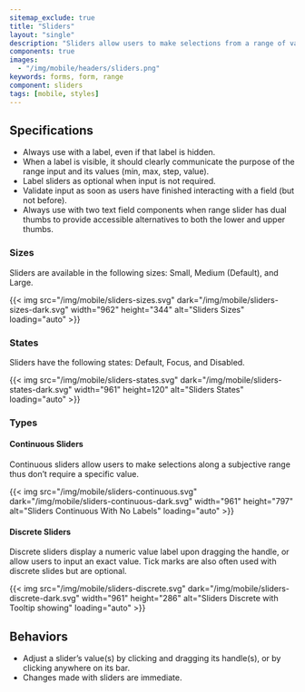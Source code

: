 ```yaml
---
sitemap_exclude: true
title: "Sliders"
layout: "single"
description: "Sliders allow users to make selections from a range of values."
components: true
images:
  - "/img/mobile/headers/sliders.png"
keywords: forms, form, range
component: sliders
tags: [mobile, styles]
---
```


## Specifications

- Always use with a label, even if that label is hidden.
- When a label is visible, it should clearly communicate the purpose of the range input and its values (min, max, step, value).
- Label sliders as optional when input is not required.
- Validate input as soon as users have finished interacting with a field (but not before).
- Always use with two text field components when range slider has dual thumbs to provide accessible alternatives to both the lower and upper thumbs.

### Sizes

Sliders are available in the following sizes: Small, Medium (Default), and Large.

{{< img src="/img/mobile/sliders-sizes.svg" dark="/img/mobile/sliders-sizes-dark.svg" width="962" height="344" alt="Sliders Sizes" loading="auto" >}}

### States

Sliders have the following states: Default, Focus, and Disabled.

{{< img src="/img/mobile/sliders-states.svg" dark="/img/mobile/sliders-states-dark.svg" width="961" height=120" alt="Sliders States" loading="auto" >}}

### Types

#### Continuous Sliders

Continuous sliders allow users to make selections along a subjective range thus don’t require a specific value.

{{< img src="/img/mobile/sliders-continuous.svg" dark="/img/mobile/sliders-continuous-dark.svg" width="961" height="797" alt="Sliders Continuous With No Labels" loading="auto" >}}

#### Discrete Sliders

Discrete sliders display a numeric value label upon dragging the handle, or allow users to input an exact value. Tick marks are also often used with discrete slides but are optional.

{{< img src="/img/mobile/sliders-discrete.svg" dark="/img/mobile/sliders-discrete-dark.svg" width="961" height="286" alt="Sliders Discrete with Tooltip showing" loading="auto" >}}

## Behaviors

- Adjust a slider’s value(s) by clicking and dragging its handle(s), or by clicking anywhere on its bar.
- Changes made with sliders are immediate.
